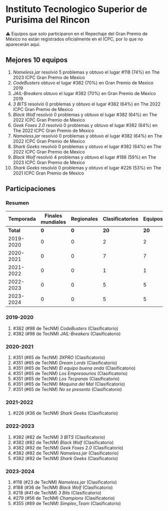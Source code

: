 ---
---

# Instituto Tecnologico Superior de Purisima del Rincon

:warning: Equipos que solo participaron en el Repechaje del Gran Premio de México no están registrados oficialmente en el ICPC, por lo que no aparecerán aquí.

## Mejores 10 equipos

1. _Nameless.jar_ resolvió 5 problemas y obtuvo el lugar #118 (74%) en The 2023 ICPC Gran Premio de Mexico
1. _CodeBusters_ obtuvo el lugar #382 (70%) en Gran Premio de Mexico 2019
1. _JAIL-Breakers_ obtuvo el lugar #382 (70%) en Gran Premio de Mexico 2019
1. _3 BITS_ resolvió 0 problemas y obtuvo el lugar #382 (64%) en The 2022 ICPC Gran Premio de Mexico
1. _Black Wolf_ resolvió 0 problemas y obtuvo el lugar #382 (64%) en The 2022 ICPC Gran Premio de Mexico
1. _Geek Foxes 2.0_ resolvió 0 problemas y obtuvo el lugar #382 (64%) en The 2022 ICPC Gran Premio de Mexico
1. _Nameless.jar_ resolvió 0 problemas y obtuvo el lugar #382 (64%) en The 2022 ICPC Gran Premio de Mexico
1. _Shark Geeks_ resolvió 0 problemas y obtuvo el lugar #382 (64%) en The 2022 ICPC Gran Premio de Mexico
1. _Black Wolf_ resolvió 4 problemas y obtuvo el lugar #188 (59%) en The 2023 ICPC Gran Premio de Mexico
1. _Shark Geeks_ resolvió 0 problemas y obtuvo el lugar #226 (53%) en The 2021 ICPC Gran Premio de Mexico

## Participaciones

### Resumen

| Temporada | Finales mundiales | Regionales | Clasificatorios | Equipos |
| --- | --- | --- | --- | --- |
| **Total** | **0** | **0** | **20** | **20** |
| 2019-2020 | 0 | 0 | 2 | 2 |
| 2020-2021 | 0 | 0 | 7 | 7 |
| 2021-2022 | 0 | 0 | 1 | 1 |
| 2022-2023 | 0 | 0 | 5 | 5 |
| 2023-2024 | 0 | 0 | 5 | 5 |

### 2019-2020

1. #382 (#98 de TecNM) _CodeBusters_ (Clasificatorio)
1. #382 (#98 de TecNM) _JAIL-Breakers_ (Clasificatorio)

### 2020-2021

1. #351 (#65 de TecNM) _3XPRO_ (Clasificatorio)
1. #351 (#65 de TecNM) _Dream Lords_ (Clasificatorio)
1. #351 (#65 de TecNM) _El equipo buena onda_ (Clasificatorio)
1. #351 (#65 de TecNM) _Los Empresaurios_ (Clasificatorio)
1. #351 (#65 de TecNM) _Los Tecpanas_ (Clasificatorio)
1. #351 (#65 de TecNM) _Maquina del Mal_ (Clasificatorio)
1. #351 (#65 de TecNM) _No se presentó_ (Clasificatorio)

### 2021-2022

1. #226 (#36 de TecNM) _Shark Geeks_ (Clasificatorio)

### 2022-2023

1. #382 (#82 de TecNM) _3 BITS_ (Clasificatorio)
1. #382 (#82 de TecNM) _Black Wolf_ (Clasificatorio)
1. #382 (#82 de TecNM) _Geek Foxes 2.0_ (Clasificatorio)
1. #382 (#82 de TecNM) _Nameless.jar_ (Clasificatorio)
1. #382 (#82 de TecNM) _Shark Geeks_ (Clasificatorio)

### 2023-2024

1. #118 (#23 de TecNM) _Nameless.jar_ (Clasificatorio)
1. #188 (#36 de TecNM) _Black Wolf_ (Clasificatorio)
1. #218 (#41 de TecNM) _3 Bits_ (Clasificatorio)
1. #279 (#56 de TecNM) _Champions_ (Clasificatorio)
1. #355 (#89 de TecNM) _Simplex_Team_ (Clasificatorio)



